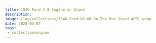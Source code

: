 ```yaml
---
title: 1940 Ford V-8 Engine on Stand
description: 
image: /img/collections/1940-Ford-V8-60-On-The-Run-Stand-A001.webp
date: 2025-03-07
tags: 
 - collectionsengine
---
```


